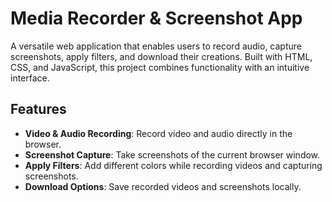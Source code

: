 # Media Recorder & Screenshot App

A versatile web application that enables users to record audio, capture screenshots, apply filters, and download their creations. Built with HTML, CSS, and JavaScript, this project combines functionality with an intuitive interface.

## Features

- **Video & Audio Recording**: Record video and audio directly in the browser.
- **Screenshot Capture**: Take screenshots of the current browser window.
- **Apply Filters**: Add different colors while recording videos and capturing screenshots.
- **Download Options**: Save recorded videos and screenshots locally.
